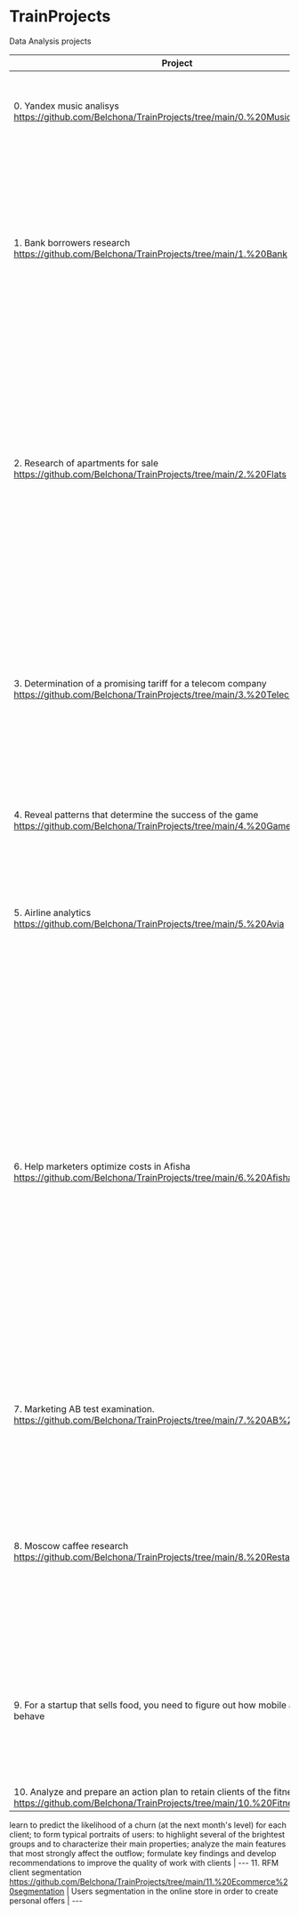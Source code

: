 # TrainProjects
Data Analysis projects

Project | Descriptions | Tools
--- | --- | ---
0. Yandex music analisys https://github.com/Belchona/TrainProjects/tree/main/0.%20Music| Research if there are any differencies in music listening between Moscow and Saint-Petersburg users. | **empty**
1. Bank borrowers research https://github.com/Belchona/TrainProjects/tree/main/1.%20Bank | It is necessary to understand whether the marital status and the number of the client's children affect the loan repayment on time. Input data from the customer - statistics on the paying capacity of customers. The research results will be used to build a credit scoring model. | ??
2. Research of apartments for sale https://github.com/Belchona/TrainProjects/tree/main/2.%20Flats | An archive of advertisements for the sale of apartments in St. Petersburg and neighboring settlements for several years is presented. You need to learn how to determine the market value of real estate objects. The task is to set the parameters. This will allow building an automated system: it will track anomalies and fraudulent activity | ---
3. Determination of a promising tariff for a telecom company  https://github.com/Belchona/TrainProjects/tree/main/3.%20Telecom | Clients are offered two tariff plans: "Smart" and "Ultra". To adjust the advertising budget, the commercial department wants to understand which tariff brings the most money. It is necessary to analyze customer behavior and draw a conclusion - which tariff is better | ---
4. Reveal patterns that determine the success of the game https://github.com/Belchona/TrainProjects/tree/main/4.%20Games | This will allow you to bet on a potentially popular product and plan advertising campaigns. | ---
5. Airline analytics https://github.com/Belchona/TrainProjects/tree/main/5.%20Avia | Choose the top 10 cities by the number of flights; Build graphs: aircraft models and the number of flights, cities and the number of flights, top 10 cities and the number of flights | ---
6. Help marketers optimize costs in Afisha https://github.com/Belchona/TrainProjects/tree/main/6.%20Afisha | Afisha - help marketers optimize marketing expenses. Identified traffic sources from which users made the most purchases during the study period. Calculation MAU, revenue, average receipt, average MAX, and average paying MAU by source and platform. Cohort analysis. Payback of cohorts, CAC, LTV, Retention. Determined the effectiveness of source calculated the average, average, and median time after which users start buying.  Recommendations are given for purchasing traffic from sources across platforms | ??? 
7. Marketing AB test examination. https://github.com/Belchona/TrainProjects/tree/main/7.%20AB%20test | There have prepared a list of hypotheses for increasing revenue. Prioritize hypotheses, run an A / B test, and analyze the results. |    
8. Moscow caffee research https://github.com/Belchona/TrainProjects/tree/main/8.%20Restaurants | To open a small robot cafe in Moscow, it is necessary to assess the current state of affairs on the market - will the institution be able to gain popularity for a long time, when all onlookers have seen enough of the robotic waiters? | --
9. For a startup that sells food, you need to figure out how mobile app users behave | The designers wanted to change the fonts throughout the application, and the managers were afraid that the users would be unusual. We agreed to make a decision based on the results of the A / A / B test. | Sales funnel. Examination the results of the A / A / B experiment.
10. Analyze and prepare an action plan to retain clients of the fitness club https://github.com/Belchona/TrainProjects/tree/main/10.%20Fitness%20club | Namely:
learn to predict the likelihood of a churn (at the next month's level) for each client;
to form typical portraits of users: to highlight several of the brightest groups and to characterize their main properties;
analyze the main features that most strongly affect the outflow;
formulate key findings and develop recommendations to improve the quality of work with clients | ---
11. RFM client segmentation https://github.com/Belchona/TrainProjects/tree/main/11.%20Ecommerce%20segmentation |  Users segmentation in the online store in order to create personal offers | --- 
